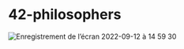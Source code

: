# 42-philosophers

![Enregistrement de l’écran 2022-09-12 à 14 59 30](https://user-images.githubusercontent.com/96736158/189660499-4d400647-4ffc-4176-852e-7341cf104a80.gif)



